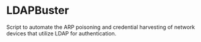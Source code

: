 # LDAPBuster
Script to automate the ARP poisoning and credential harvesting of network devices that utilize LDAP for authentication.
